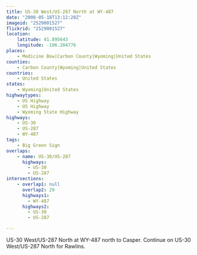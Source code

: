 ```yaml
---
title: US-30 West/US-287 North at WY-487
date: "2008-05-18T13:12:28Z"
imageid: "2529001527"
flickrid: "2529001527"
location:
    latitude: 41.895643
    longitude: -106.204776
places:
    - Medicine Bow|Carbon County|Wyoming|United States
counties:
    - Carbon County|Wyoming|United States
countries:
    - United States
states:
    - Wyoming|United States
highwaytypes:
    - US Highway
    - US Highway
    - Wyoming State Highway
highways:
    - US-30
    - US-287
    - WY-487
tags:
    - Big Green Sign
overlaps:
    - name: US-30/US-287
      highways:
        - US-30
        - US-287
intersections:
    - overlap1: null
      overlap2: 29
      highways1:
        - WY-487
      highways2:
        - US-30
        - US-287

---
```

US-30 West/US-287 North at WY-487 north to Casper.  Continue on US-30 West/US-287 North for Rawlins.